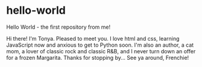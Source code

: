 # hello-world
Hello World - the first repository from me!

Hi there! I'm Tonya. Pleased to meet you.
I love html and css, learning JavaScript now and anxious to get to Python soon. I'm also an author, a cat mom, a lover of classic rock and classic R&B, and I never turn down an offer for a frozen Margarita. Thanks for stopping by... See ya around, Frenchie!
